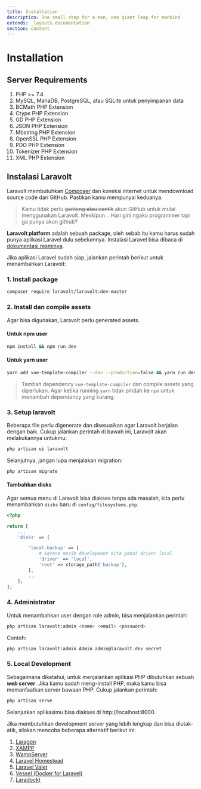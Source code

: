 ```yaml
---
title: Installation
description: One small step for a man, one giant leap for mankind
extends: _layouts.documentation
section: content
---
```


# Installation

## Server Requirements

1. PHP >= 7.4
2. MySQL, MariaDB, PostgreSQL, atau SQLite untuk penyimpanan data
3. BCMath PHP Extension
4. Ctype PHP Extension
5. GD PHP Extension
6. JSON PHP Extension
7. Mbstring PHP Extension
8. OpenSSL PHP Extension
9. PDO PHP Extension
10. Tokenizer PHP Extension
11. XML PHP Extension

## Instalasi Laravolt

Laravolt membutuhkan [Composer](https://getcomposer.org/) dan koneksi internet untuk mendownload source code dari GitHub. Pastikan kamu mempunyai keduanya.

> Kamu tidak perlu ~~ganteng atau cantik~~ akun GitHub untuk mulai menggunakan Laravolt. Meskipun... Hari gini ngaku programmer tapi ga punya akun github?

**Laravolt platform** adalah sebuah package, oleh sebab itu kamu harus sudah punya aplikasi Laravel dulu sebelumnya. Instalasi Laravel bisa dibaca di [dokumentasi resminya](https://laravel.com/docs/master#installing-laravel).

Jika aplikasi Laravel sudah siap, jalankan perintah berikut untuk menambahkan Laravolt:



### 1. Install package

```bash
composer require laravolt/laravolt:dev-master
```



### 2. Install dan compile assets

Agar bisa digunakan, Laravolt perlu generated assets.


#### Untuk npm user

```bash
npm install && npm run dev
```


#### Untuk yarn user

```bash
yarn add vue-template-compiler --dev --production=false && yarn run dev
```

> Tambah dependency `vue-template-compiler` dan compile assets yang diperlukan.
> Agar ketika running `yarn` tidak pindah ke `npm` untuk menambah dependency yang kurang.



### 3. Setup laravolt

Beberapa file perlu digenerate dan disesuaikan agar Laravolt berjalan dengan baik. Cukup jalankan perintah di bawah ini, Laravolt akan melakukannya untukmu:

```bash
php artisan ui laravolt
```


Selanjutnya, jangan lupa menjalakan migration:

```bash
php artisan migrate
```

#### Tambahkan disks

Agar semua menu di Laravolt bisa diakses tanpa ada masalah,
kita perlu menambahkan `disks` baru di `config/filesystems.php`.

```php
<?php

return [
    ...
    'disks' => [

        'local-backup' => [
            # karena masih development kita pakai driver local
            'driver' => 'local',
            'root' => storage_path('backup'),
        ],
        ...
    ];
];

```


### 4. Administrator

Untuk menambahkan user dengan role admin, bisa menjalankan perintah:

```bash
php artisan laravolt:admin <name> <email> <password>
```

Contoh:

```bash
php artisan laravolt:admin Admin admin@laravolt.dev secret
```



### 5. Local Development

Sebagaimana diketahui, untuk menjalankan aplikasi PHP dibutuhkan sebuah ***web server***. Jika kamu sudah meng-install PHP, maka kamu bisa memanfaatkan server bawaan PHP. Cukup jalankan perintah:

```bash
php artisan serve
```

Selanjutkan aplikasimu bisa diakses di http://localhost:8000.

Jika membutuhkan development server yang lebih lengkap dan bisa diutak-atik, silakan mencoba beberapa alternatif berikut ini:

1. [Laragon](https://laragon.org/)
2. [XAMPP](https://www.apachefriends.org/index.html)
3. [WampServer](http://www.wampserver.com/en)
4. [Laravel Homestead](https://laravel.com/docs/8.x/homestead)
5. [Laravel Valet](https://laravel.com/docs/8.x/valet)
6. [Vessel (Docker for Laravel)](https://vessel.shippingdocker.com/)
6. [Laradock)](https://laradock.io/)
